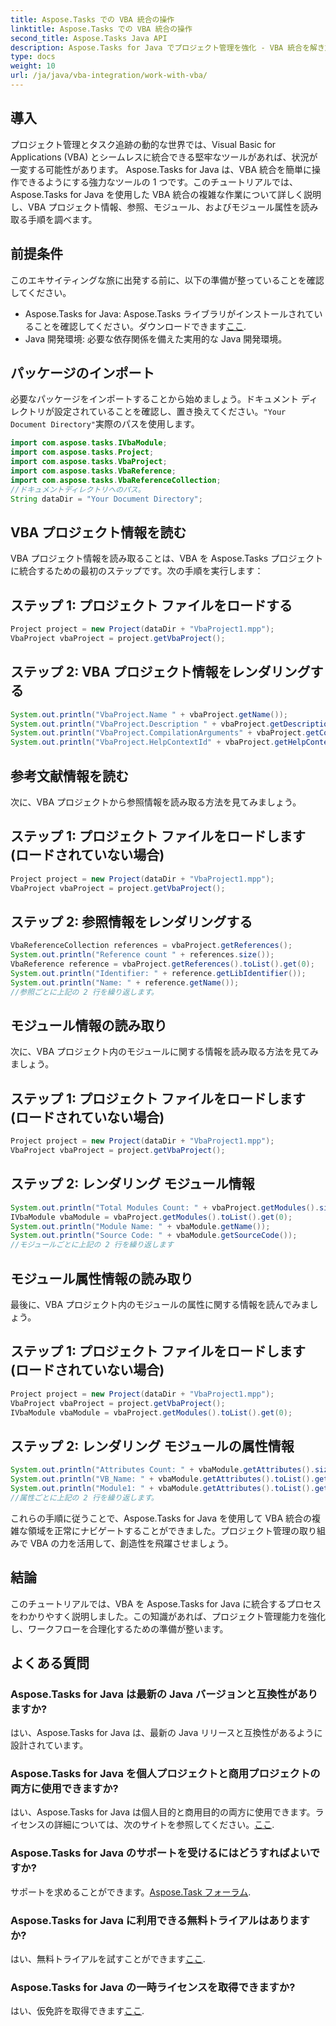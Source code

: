 ```yaml
---
title: Aspose.Tasks での VBA 統合の操作
linktitle: Aspose.Tasks での VBA 統合の操作
second_title: Aspose.Tasks Java API
description: Aspose.Tasks for Java でプロジェクト管理を強化 - VBA 統合を解き放ち、ワークフローを合理化します。効率的なタスク追跡を今すぐ試してください。
type: docs
weight: 10
url: /ja/java/vba-integration/work-with-vba/
---
```

## 導入
プロジェクト管理とタスク追跡の動的な世界では、Visual Basic for Applications (VBA) とシームレスに統合できる堅牢なツールがあれば、状況が一変する可能性があります。 Aspose.Tasks for Java は、VBA 統合を簡単に操作できるようにする強力なツールの 1 つです。このチュートリアルでは、Aspose.Tasks for Java を使用した VBA 統合の複雑な作業について詳しく説明し、VBA プロジェクト情報、参照、モジュール、およびモジュール属性を読み取る手順を調べます。
## 前提条件
このエキサイティングな旅に出発する前に、以下の準備が整っていることを確認してください。
-  Aspose.Tasks for Java: Aspose.Tasks ライブラリがインストールされていることを確認してください。ダウンロードできます[ここ](https://releases.aspose.com/tasks/java/).
- Java 開発環境: 必要な依存関係を備えた実用的な Java 開発環境。
## パッケージのインポート
必要なパッケージをインポートすることから始めましょう。ドキュメント ディレクトリが設定されていることを確認し、置き換えてください。`"Your Document Directory"`実際のパスを使用します。
```java
import com.aspose.tasks.IVbaModule;
import com.aspose.tasks.Project;
import com.aspose.tasks.VbaProject;
import com.aspose.tasks.VbaReference;
import com.aspose.tasks.VbaReferenceCollection;
//ドキュメントディレクトリへのパス。
String dataDir = "Your Document Directory";
```
## VBA プロジェクト情報を読む
VBA プロジェクト情報を読み取ることは、VBA を Aspose.Tasks プロジェクトに統合するための最初のステップです。次の手順を実行します：
## ステップ 1: プロジェクト ファイルをロードする
```java
Project project = new Project(dataDir + "VbaProject1.mpp");
VbaProject vbaProject = project.getVbaProject();
```
## ステップ 2: VBA プロジェクト情報をレンダリングする
```java
System.out.println("VbaProject.Name " + vbaProject.getName());
System.out.println("VbaProject.Description " + vbaProject.getDescription());
System.out.println("VbaProject.CompilationArguments" + vbaProject.getCompilationArguments());
System.out.println("VbaProject.HelpContextId" + vbaProject.getHelpContextId());
```
## 参考文献情報を読む
次に、VBA プロジェクトから参照情報を読み取る方法を見てみましょう。
## ステップ 1: プロジェクト ファイルをロードします (ロードされていない場合)
```java
Project project = new Project(dataDir + "VbaProject1.mpp");
VbaProject vbaProject = project.getVbaProject();
```
## ステップ 2: 参照情報をレンダリングする
```java
VbaReferenceCollection references = vbaProject.getReferences();
System.out.println("Reference count " + references.size());
VbaReference reference = vbaProject.getReferences().toList().get(0);
System.out.println("Identifier: " + reference.getLibIdentifier());
System.out.println("Name: " + reference.getName());
//参照ごとに上記の 2 行を繰り返します。
```
## モジュール情報の読み取り
次に、VBA プロジェクト内のモジュールに関する情報を読み取る方法を見てみましょう。
## ステップ 1: プロジェクト ファイルをロードします (ロードされていない場合)
```java
Project project = new Project(dataDir + "VbaProject1.mpp");
VbaProject vbaProject = project.getVbaProject();
```
## ステップ 2: レンダリング モジュール情報
```java
System.out.println("Total Modules Count: " + vbaProject.getModules().size());
IVbaModule vbaModule = vbaProject.getModules().toList().get(0);
System.out.println("Module Name: " + vbaModule.getName());
System.out.println("Source Code: " + vbaModule.getSourceCode());
//モジュールごとに上記の 2 行を繰り返します
```
## モジュール属性情報の読み取り
最後に、VBA プロジェクト内のモジュールの属性に関する情報を読んでみましょう。
## ステップ 1: プロジェクト ファイルをロードします (ロードされていない場合)
```java
Project project = new Project(dataDir + "VbaProject1.mpp");
VbaProject vbaProject = project.getVbaProject();
IVbaModule vbaModule = vbaProject.getModules().toList().get(0);
```
## ステップ 2: レンダリング モジュールの属性情報
```java
System.out.println("Attributes Count: " + vbaModule.getAttributes().size());
System.out.println("VB_Name: " + vbaModule.getAttributes().toList().get(0).getKey());
System.out.println("Module1: " + vbaModule.getAttributes().toList().get(0).getValue());
//属性ごとに上記の 2 行を繰り返します。
```
これらの手順に従うことで、Aspose.Tasks for Java を使用して VBA 統合の複雑な領域を正常にナビゲートすることができました。プロジェクト管理の取り組みで VBA の力を活用して、創造性を飛躍させましょう。
## 結論
このチュートリアルでは、VBA を Aspose.Tasks for Java に統合するプロセスをわかりやすく説明しました。この知識があれば、プロジェクト管理能力を強化し、ワークフローを合理化するための準備が整います。
## よくある質問
### Aspose.Tasks for Java は最新の Java バージョンと互換性がありますか?
はい、Aspose.Tasks for Java は、最新の Java リリースと互換性があるように設計されています。
### Aspose.Tasks for Java を個人プロジェクトと商用プロジェクトの両方に使用できますか?
はい、Aspose.Tasks for Java は個人目的と商用目的の両方に使用できます。ライセンスの詳細については、次のサイトを参照してください。[ここ](https://purchase.aspose.com/buy).
### Aspose.Tasks for Java のサポートを受けるにはどうすればよいですか?
サポートを求めることができます。[Aspose.Task フォーラム](https://forum.aspose.com/c/tasks/15).
### Aspose.Tasks for Java に利用できる無料トライアルはありますか?
はい、無料トライアルを試すことができます[ここ](https://releases.aspose.com/).
### Aspose.Tasks for Java の一時ライセンスを取得できますか?
はい、仮免許を取得できます[ここ](https://purchase.aspose.com/temporary-license/).